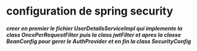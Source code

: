 # configuration de spring security
##### creer en premier le fichier UserDetailsServiceImpl qui implemente la class OncePerRequestFilter puis la class jwtFilter et apres la classe BeanConfig pour gerer le AuthProvider et en fin la class SecurityConfig
